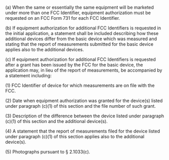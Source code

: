 (a) When the same or essentially the same equipment will be marketed under more than one FCC Identifier, equipment authorization must be requested on an FCC Form 731 for each FCC Identifier.

(b) If equipment authorization for additional FCC Identifiers is requested in the initial application, a statement shall be included describing how these additional devices differ from the basic device which was measured and stating that the report of measurements submitted for the basic device applies also to the additional devices.

(c) If equipment authorization for additional FCC Identifiers is requested after a grant has been issued by the FCC for the basic device, the application may, in lieu of the report of measurements, be accompanied by a statement including:

(1) FCC Identifier of device for which measurements are on file with the FCC.

(2) Date when equipment authorization was granted for the device(s) listed under paragraph (c)(1) of this section and the file number of such grant.

(3) Description of the difference between the device listed under paragraph (c)(1) of this section and the additional device(s).

(4) A statement that the report of measurements filed for the device listed under paragraph (c)(1) of this section applies also to the additional device(s).

(5) Photographs pursuant to § 2.1033(c).

